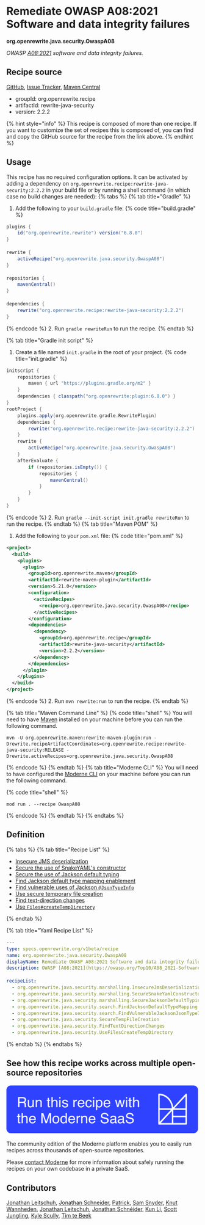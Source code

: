 # Remediate OWASP A08:2021 Software and data integrity failures

**org.openrewrite.java.security.OwaspA08**

_OWASP [A08:2021](https://owasp.org/Top10/A08_2021-Software_and_Data_Integrity_Failures/) software and data integrity  failures._

## Recipe source

[GitHub](https://github.com/openrewrite/rewrite-java-security/blob/main/src/main/resources/META-INF/rewrite/owasp.yml), [Issue Tracker](https://github.com/openrewrite/rewrite-java-security/issues), [Maven Central](https://central.sonatype.com/artifact/org.openrewrite.recipe/rewrite-java-security/2.2.2/jar)

* groupId: org.openrewrite.recipe
* artifactId: rewrite-java-security
* version: 2.2.2

{% hint style="info" %}
This recipe is composed of more than one recipe. If you want to customize the set of recipes this is composed of, you can find and copy the GitHub source for the recipe from the link above.
{% endhint %}

## Usage

This recipe has no required configuration options. It can be activated by adding a dependency on `org.openrewrite.recipe:rewrite-java-security:2.2.2` in your build file or by running a shell command (in which case no build changes are needed): 
{% tabs %}
{% tab title="Gradle" %}
1. Add the following to your `build.gradle` file:
{% code title="build.gradle" %}
```groovy
plugins {
    id("org.openrewrite.rewrite") version("6.8.0")
}

rewrite {
    activeRecipe("org.openrewrite.java.security.OwaspA08")
}

repositories {
    mavenCentral()
}

dependencies {
    rewrite("org.openrewrite.recipe:rewrite-java-security:2.2.2")
}
```
{% endcode %}
2. Run `gradle rewriteRun` to run the recipe.
{% endtab %}

{% tab title="Gradle init script" %}
1. Create a file named `init.gradle` in the root of your project.
{% code title="init.gradle" %}
```groovy
initscript {
    repositories {
        maven { url "https://plugins.gradle.org/m2" }
    }
    dependencies { classpath("org.openrewrite:plugin:6.8.0") }
}
rootProject {
    plugins.apply(org.openrewrite.gradle.RewritePlugin)
    dependencies {
        rewrite("org.openrewrite.recipe:rewrite-java-security:2.2.2")
    }
    rewrite {
        activeRecipe("org.openrewrite.java.security.OwaspA08")
    }
    afterEvaluate {
        if (repositories.isEmpty()) {
            repositories {
                mavenCentral()
            }
        }
    }
}
```
{% endcode %}
2. Run `gradle --init-script init.gradle rewriteRun` to run the recipe.
{% endtab %}
{% tab title="Maven POM" %}
1. Add the following to your `pom.xml` file:
{% code title="pom.xml" %}
```xml
<project>
  <build>
    <plugins>
      <plugin>
        <groupId>org.openrewrite.maven</groupId>
        <artifactId>rewrite-maven-plugin</artifactId>
        <version>5.21.0</version>
        <configuration>
          <activeRecipes>
            <recipe>org.openrewrite.java.security.OwaspA08</recipe>
          </activeRecipes>
        </configuration>
        <dependencies>
          <dependency>
            <groupId>org.openrewrite.recipe</groupId>
            <artifactId>rewrite-java-security</artifactId>
            <version>2.2.2</version>
          </dependency>
        </dependencies>
      </plugin>
    </plugins>
  </build>
</project>
```
{% endcode %}
2. Run `mvn rewrite:run` to run the recipe.
{% endtab %}

{% tab title="Maven Command Line" %}
{% code title="shell" %}
You will need to have [Maven](https://maven.apache.org/download.cgi) installed on your machine before you can run the following command.

```shell
mvn -U org.openrewrite.maven:rewrite-maven-plugin:run -Drewrite.recipeArtifactCoordinates=org.openrewrite.recipe:rewrite-java-security:RELEASE -Drewrite.activeRecipes=org.openrewrite.java.security.OwaspA08
```
{% endcode %}
{% endtab %}
{% tab title="Moderne CLI" %}
You will need to have configured the [Moderne CLI](https://docs.moderne.io/moderne-cli/cli-intro) on your machine before you can run the following command.

{% code title="shell" %}
```shell
mod run . --recipe OwaspA08
```
{% endcode %}
{% endtab %}
{% endtabs %}

## Definition

{% tabs %}
{% tab title="Recipe List" %}
* [Insecure JMS deserialization](../../java/security/marshalling/insecurejmsdeserialization.md)
* [Secure the use of SnakeYAML's constructor](../../java/security/marshalling/securesnakeyamlconstructor.md)
* [Secure the use of Jackson default typing](../../java/security/marshalling/securejacksondefaulttyping.md)
* [Find Jackson default type mapping enablement](../../java/security/search/findjacksondefaulttypemapping.md)
* [Find vulnerable uses of Jackson `@JsonTypeInfo`](../../java/security/search/findvulnerablejacksonjsontypeinfo.md)
* [Use secure temporary file creation](../../java/security/securetempfilecreation.md)
* [Find text-direction changes](../../java/security/findtextdirectionchanges.md)
* [Use `Files#createTempDirectory`](../../java/security/usefilescreatetempdirectory.md)

{% endtab %}

{% tab title="Yaml Recipe List" %}
```yaml
---
type: specs.openrewrite.org/v1beta/recipe
name: org.openrewrite.java.security.OwaspA08
displayName: Remediate OWASP A08:2021 Software and data integrity failures
description: OWASP [A08:2021](https://owasp.org/Top10/A08_2021-Software_and_Data_Integrity_Failures/) software and data integrity  failures.

recipeList:
  - org.openrewrite.java.security.marshalling.InsecureJmsDeserialization
  - org.openrewrite.java.security.marshalling.SecureSnakeYamlConstructor
  - org.openrewrite.java.security.marshalling.SecureJacksonDefaultTyping
  - org.openrewrite.java.security.search.FindJacksonDefaultTypeMapping
  - org.openrewrite.java.security.search.FindVulnerableJacksonJsonTypeInfo
  - org.openrewrite.java.security.SecureTempFileCreation
  - org.openrewrite.java.security.FindTextDirectionChanges
  - org.openrewrite.java.security.UseFilesCreateTempDirectory

```
{% endtab %}
{% endtabs %}

## See how this recipe works across multiple open-source repositories

[![Moderne Link Image](/.gitbook/assets/ModerneRecipeButton.png)](https://app.moderne.io/recipes/org.openrewrite.java.security.OwaspA08)

The community edition of the Moderne platform enables you to easily run recipes across thousands of open-source repositories.

Please [contact Moderne](https://moderne.io/product) for more information about safely running the recipes on your own codebase in a private SaaS.

## Contributors
[Jonathan Leitschuh](mailto:jonathan.leitschuh@gmail.com), [Jonathan Schneider](mailto:jkschneider@gmail.com), [Patrick](mailto:patway99@gmail.com), [Sam Snyder](mailto:sam@moderne.io), [Knut Wannheden](mailto:knut@moderne.io), [Jonathan Leitschuh](mailto:Jonathan.Leitschuh@gmail.com), [Jonathan Schnéider](mailto:jkschneider@gmail.com), [Kun Li](mailto:kun@moderne.io), [Scott Jungling](mailto:scott@moderne.io), [Kyle Scully](mailto:scullykns@gmail.com), [Tim te Beek](mailto:timtebeek@gmail.com)
